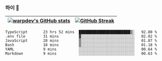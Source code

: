 
### 하이 👋
[![warpdev's GitHub stats](https://github-readme-stats.vercel.app/api?username=warpdev&show_icons=true&theme=vue-dark)](#) |[![GitHub Streak](https://github-readme-streak-stats.herokuapp.com/?user=warpdev&theme=dark)](#)
--- | --- |
<!--START_SECTION:waka-->

```text
TypeScript       23 hrs 52 mins  ███████████████████████▒░   92.80 %
.env file        31 mins         ▓░░░░░░░░░░░░░░░░░░░░░░░░   02.02 %
JavaScript       28 mins         ▒░░░░░░░░░░░░░░░░░░░░░░░░   01.87 %
Bash             18 mins         ▒░░░░░░░░░░░░░░░░░░░░░░░░   01.18 %
YAML             9 mins          ░░░░░░░░░░░░░░░░░░░░░░░░░   00.64 %
Markdown         9 mins          ░░░░░░░░░░░░░░░░░░░░░░░░░   00.63 %
```

<!--END_SECTION:waka-->

<!--
**warpdev/warpdev** is a ✨ _special_ ✨ repository because its `README.md` (this file) appears on your GitHub profile.

Here are some ideas to get you started:

- 🔭 I’m currently working on ...
- 🌱 I’m currently learning ...
- 👯 I’m looking to collaborate on ...
- 🤔 I’m looking for help with ...
- 💬 Ask me about ...
- 📫 How to reach me: ...
- 😄 Pronouns: ...
- ⚡ Fun fact: ...
-->
